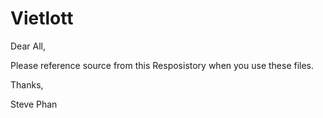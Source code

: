 # Vietlott

Dear All,

Please reference source from this Resposistory when you use these files.

Thanks,

Steve Phan
